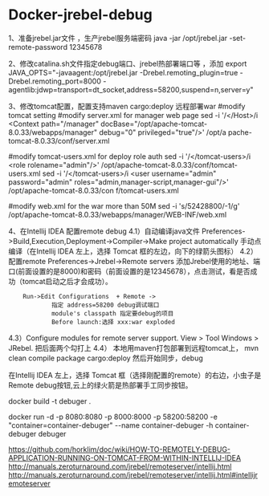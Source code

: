 # Docker-jrebel-debug

1、准备jrebel.jar文件 ，生产jrebel服务端密码
java -jar /opt/jrebel.jar -set-remote-password 12345678
 
2、修改catalina.sh文件指定debug端口、jrebel热部署端口等 ，添加
export JAVA_OPTS="-javaagent:/opt/jrebel.jar -Drebel.remoting_plugin=true -Drebel.remoting_port=8000 -agentlib:jdwp=transport=dt_socket,address=58200,suspend=n,server=y"
 
3、修改tomcat配置，配置支持maven cargo:deploy 远程部署war
#modify tomcat setting
#modify server.xml  for manager web page
sed -i '/<\/Host>/i <Context path=\"/manager\" docBase=\"/opt/apache-tomcat-8.0.33/webapps/manager\" debug=\"0\" privileged=\"true\"/>' /opt/a
pache-tomcat-8.0.33/conf/server.xml
 
#modify tomcat-users.xml for deploy role auth
sed -i '/<\/tomcat-users>/i \<role rolename="admin"/>' /opt/apache-tomcat-8.0.33/conf/tomcat-users.xml
sed -i '/<\/tomcat-users>/i \<user username="admin" password="admin" roles="admin,manager-script,manager-gui"/>' /opt/apache-tomcat-8.0.33/con
f/tomcat-users.xml
 
#modify web.xml for the war more than 50M
sed -i 's/52428800/-1/g' /opt/apache-tomcat-8.0.33/webapps/manager/WEB-INF/web.xml 
 
4、在Intellij IDEA 配置remote debug
4.1）自动编译java文件
Preferences->Build,Execution,Deployment->Compiler->Make project automatically
 手动点编译（在Intellij IDEA 左上，选择 Tomcat 框的左边，向下的绿箭头图标）
4.2）配置remote
      Preferences->Jrebel->Remote servers
                添加Jrebel使用的地址、端口(前面设置的是8000)和密码（前面设置的是12345678），点击测试，看是否成功（tomcat启动之后才会成功）。    
 
        Run->Edit Configurations  + Remote ->
                指定 address=58200 debug调试端口
                module's classpath 指定要debug的项目
                Before launch:选择 xxx:war exploded
4.3）Configure modules for remote server support.
        View > Tool Windows > JRebel. 
        把后面两个勾打上
4.4） 本地用maven打包部署到远程tomcat上，
                mvn clean compile package cargo:deploy
       然后开始同步，debug
 
在Intellij IDEA 左上，选择 Tomcat 框（选择刚配置的remote）的右边，小虫子是Remote debug按钮,云上的绿火箭是热部署手工同步按钮。

docker build -t debuger .

docker run -d -p 8080:8080 -p 8000:8000 -p 58200:58200 -e "container=container-debuger" --name container-debuger -h container-debuger debuger


https://github.com/horklim/doc/wiki/HOW-TO-REMOTELY-DEBUG-APPLICATION-RUNNING-ON-TOMCAT-FROM-WITHIN-INTELLIJ-IDEA
http://manuals.zeroturnaround.com/jrebel/remoteserver/intellij.html
http://manuals.zeroturnaround.com/jrebel/remoteserver/intellij.html#intellijremoteserver

